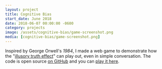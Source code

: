 ```yaml
---
layout: project
title: Cognitive Bias
start_date: June 2018
date: 2018-06-07 00:00:00 -0600
category: projects
image: /assets/cognitive-bias/game-screenshot.png
media: [cognitive-bias/game-screenshot.png]
---
```

Inspired by George Orwell's _1984_, I made a web game to demonstrate how the "[illusory truth effect][effect]" can play out, even in simple conversation. The code is open source [on GitHub][github] and you can [play it here][game].

[effect]: https://en.wikipedia.org/wiki/Illusory_truth_effect
[github]: https://github.com/JohnStarich/cognitive-bias
[game]: https://johnstarich.com/cognitive-bias
